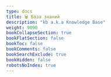 ```yaml
---
type: docs
title: 🗑️ База знаний
description: "kb a.k.a Knowledge Base"
weight: 9090
bookCollapseSection: true
bookFlatSection: false
bookToc: false
bookComments: false
bookSearchExclude: true
bookHidden: false
robotsNoIndex: true
---
```

